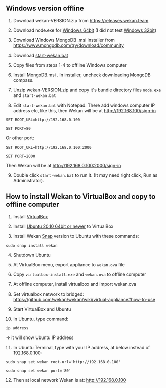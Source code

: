 ## Windows version offline

1. Download wekan-VERSION.zip from https://releases.wekan.team

2. Download node.exe for [Windows 64bit](https://nodejs.org/dist/v12.20.0/win-x64/) (I did not test [Windows 32bit](https://nodejs.org/dist/v12.20.0/win-x86/))

3. Download Windows MongoDB .msi installer from https://www.mongodb.com/try/download/community

4. Download [start-wekan.bat](https://raw.githubusercontent.com/wekan/wekan/master/start-wekan.bat)

5. Copy files from steps 1-4 to offline Windows computer

6. Install MongoDB.msi . In installer, uncheck downloading MongoDB compass.

7. Unzip wekan-VERSION.zip and copy it's bundle directory files `node.exe` and `start-wekan.bat`

8. Edit `start-wekan.bat` with Notepad. There add windows computer IP address etc, like this, then Wekan will be at http://192.168.100/sign-in
```
SET ROOT_URL=http://192.168.0.100

SET PORT=80
```
Or other port:
```
SET ROOT_URL=http://192.168.0.100:2000

SET PORT=2000
```
Then Wekan will be at http://192.168.0.100:2000/sign-in

9. Double click `start-wekan.bat` to run it. (It may need right click, Run as Administrator).

## How to install Wekan to VirtualBox and copy to offline computer

1. Install [VirtualBox](https://www.virtualbox.org/)

2. Install [Ubuntu 20.10 64bit or newer](https://ubuntu.com) to VirtualBox

3. Install Wekan [Snap](https://github.com/wekan/wekan-snap/wiki/Install) version to Ubuntu with these commands:
```
sudo snap install wekan
```

4. Shutdown Ubuntu

5. At VirtualBox menu, export appliance to `wekan.ova` file

6. Copy `virtualbox-install.exe` and `wekan.ova` to offline computer

7. At offline computer, install virtualbox and import wekan.ova

8. Set virtualbox network to bridged:
https://github.com/wekan/wekan/wiki/virtual-appliance#how-to-use

9. Start VirtualBox and Ubuntu

10. In Ubuntu, type command:
```
ip address
```
=> it will show Ubuntu IP address

11. In Ubuntu Terminal, type with your IP address,
at below instead of 192.168.0.100:
```
sudo snap set wekan root-url='http://192.168.0.100'

sudo snap set wekan port='80'
```

12. Then at local network Wekan is at:
http://192.168.0.100